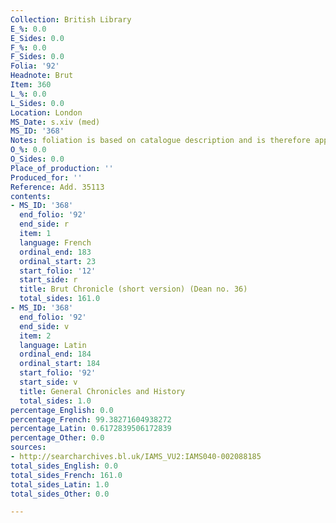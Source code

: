 ```yaml
---
Collection: British Library
E_%: 0.0
E_Sides: 0.0
F_%: 0.0
F_Sides: 0.0
Folia: '92'
Headnote: Brut
Item: 360
L_%: 0.0
L_Sides: 0.0
Location: London
MS_Date: s.xiv (med)
MS_ID: '368'
Notes: foliation is based on catalogue description and is therefore approximate
O_%: 0.0
O_Sides: 0.0
Place_of_production: ''
Produced_for: ''
Reference: Add. 35113
contents:
- MS_ID: '368'
  end_folio: '92'
  end_side: r
  item: 1
  language: French
  ordinal_end: 183
  ordinal_start: 23
  start_folio: '12'
  start_side: r
  title: Brut Chronicle (short version) (Dean no. 36)
  total_sides: 161.0
- MS_ID: '368'
  end_folio: '92'
  end_side: v
  item: 2
  language: Latin
  ordinal_end: 184
  ordinal_start: 184
  start_folio: '92'
  start_side: v
  title: General Chronicles and History
  total_sides: 1.0
percentage_English: 0.0
percentage_French: 99.38271604938272
percentage_Latin: 0.6172839506172839
percentage_Other: 0.0
sources:
- http://searcharchives.bl.uk/IAMS_VU2:IAMS040-002088185
total_sides_English: 0.0
total_sides_French: 161.0
total_sides_Latin: 1.0
total_sides_Other: 0.0

---
```

